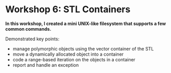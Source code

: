 
# Workshop 6: STL Containers

**In this workshop, I created a mini UNIX-like filesystem that supports a few common commands.**

Demonstrated key points:
- manage polymorphic objects using the vector container of the STL
- move a dynamically allocated object into a container
- code a range-based iteration on the objects in a container
- report and handle an exception
